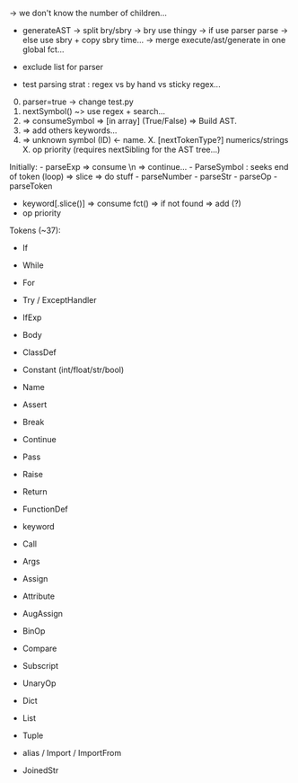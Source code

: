 -> we don't know the number of children...

- generateAST
    -> split bry/sbry
        -> bry use thingy
        -> if use parser parse
        -> else use sbry + copy sbry time...
    -> merge execute/ast/generate in one global fct...

- exclude list for parser
- test parsing strat : regex vs by hand vs sticky regex...

0. parser=true -> change test.py
1. nextSymbol() ~> use regex + search...
2. => consumeSymbol => [in array] (True/False) => Build AST.
3. => add others keywords...
4. => unknown symbol (ID) <- name.
X. [nextTokenType?] numerics/strings
X. op priority (requires nextSibling for the AST tree...)

Initially:
    - parseExp => consume \n => continue...
        - ParseSymbol : seeks end of token (loop) => slice => do stuff
        - parseNumber
        - parseStr
        - parseOp
        - parseToken

- keyword[.slice()] => consume fct() => if not found => add (?)
- op priority

Tokens (~37):
- If
- While
- For
- Try / ExceptHandler
- IfExp

- Body
- ClassDef
- Constant (int/float/str/bool)
- Name

- Assert
- Break
- Continue
- Pass
- Raise
- Return

- FunctionDef
- keyword
- Call
- Args

- Assign
- Attribute
- AugAssign
- BinOp
- Compare
- Subscript
- UnaryOp

- Dict
- List
- Tuple

- alias / Import / ImportFrom

- JoinedStr